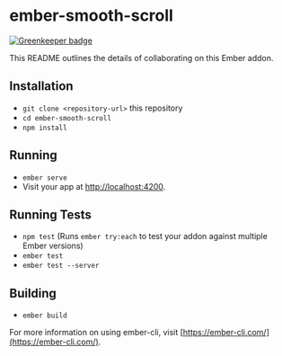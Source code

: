 # ember-smooth-scroll

[![Greenkeeper badge](https://badges.greenkeeper.io/shipshapecode/ember-smooth-scroll.svg)](https://greenkeeper.io/)

This README outlines the details of collaborating on this Ember addon.

## Installation

* `git clone <repository-url>` this repository
* `cd ember-smooth-scroll`
* `npm install`

## Running

* `ember serve`
* Visit your app at [http://localhost:4200](http://localhost:4200).

## Running Tests

* `npm test` (Runs `ember try:each` to test your addon against multiple Ember versions)
* `ember test`
* `ember test --server`

## Building

* `ember build`

For more information on using ember-cli, visit [https://ember-cli.com/](https://ember-cli.com/).
